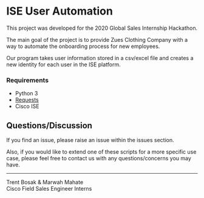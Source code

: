 # ISE User Automation

This project was developed for the 2020 Global Sales Internship Hackathon.

The main goal of the project is to provide Zues Clothing Company with a way to automate the onboarding process for new employees.

Our program takes user information stored in a csv/excel file and creates a new identity for each user in the ISE platform.

### Requirements
* Python 3
* [Requests][requests_link]
* Cisco ISE


[requests_link]: https://2.python-requests.org/en/master/

## Questions/Discussion
If you find an issue, please raise an issue within the issues section.

Also, if you would like to extend one of these scripts for a more specific use case, please feel free to contact us with any questions/concerns you may have. 

---
<p>Trent Bosak & Marwah Mahate<br>
Cisco Field Sales Engineer Interns</p>
